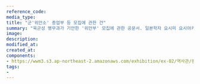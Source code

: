 ```yaml
---
reference_code:
media_type:
title: "군'위안소' 종업부 등 모집에 관한 건"
summary: "육군성 병무과가 기안한 '위안부' 모집에 관한 공문서. 일본학자 요시미 요시야키가 이 문서를 찾아내 공개함에 따라 군의 관여를 전면 보인하던 일본정부는 그 입장을 바꿀 수 밖에 없었다."
image:
description:
modified_at:
created_at:
components:
- https://wwm3.s3.ap-northeast-2.amazonaws.com/exhibition/ex-02/역사관/완_군위안소+종업부+등+모집에+관한+건+및+도항허가/4.군위안소+종업부+등+모집에+관한+건.jpg
tags:
-
---
```

